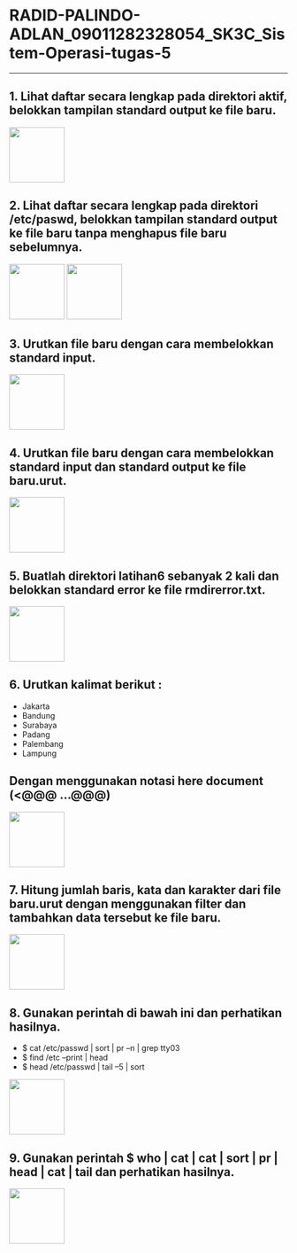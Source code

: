# RADID-PALINDO-ADLAN_09011282328054_SK3C_Sistem-Operasi-tugas-5
<hr>

## 1. Lihat daftar secara lengkap pada direktori aktif, belokkan tampilan standard output ke file baru. 
<img src="1.png" style="width:100"/>

## 2.  Lihat daftar secara lengkap pada direktori /etc/paswd, belokkan tampilan standard output ke file baru tanpa menghapus file baru sebelumnya. 
<img src="2.png" style="width:100"/>
<img src="2a.png" style="width:100"/>

## 3.  Urutkan file baru dengan cara membelokkan standard input. 
<img src="3.png" style="width:100"/>

## 4. Urutkan file baru dengan cara membelokkan standard input dan standard output ke file baru.urut.  
<img src="4.png" style="width:100"/>

## 5. Buatlah direktori latihan6 sebanyak 2 kali dan belokkan standard error ke file rmdirerror.txt. 
<img src="5.png" style="width:100"/>

## 6. Urutkan kalimat berikut :  
- Jakarta  
- Bandung  
- Surabaya  
- Padang  
- Palembang  
- Lampung  
## Dengan menggunakan notasi here document (<@@@ …@@@) 
<img src="6.png" style="width:100"/>

## 7. Hitung jumlah baris, kata dan karakter dari file baru.urut dengan menggunakan filter dan tambahkan data tersebut ke file baru.  
<img src="7.png" style="width:100"/>

## 8. Gunakan perintah di bawah ini dan perhatikan hasilnya. 
- $ cat /etc/passwd | sort | pr –n | grep tty03  
- $ find /etc –print | head  
- $ head /etc/passwd | tail –5 | sort 
<img src="8.png" style="width:100"/>

## 9. Gunakan perintah $ who | cat | cat | sort | pr | head | cat | tail dan perhatikan hasilnya.  
<img src="9.png" style="width:100"/>
